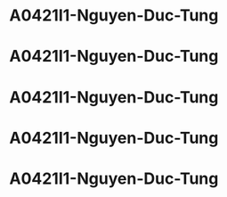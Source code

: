 # A0421I1-Nguyen-Duc-Tung
# A0421I1-Nguyen-Duc-Tung
# A0421I1-Nguyen-Duc-Tung
# A0421I1-Nguyen-Duc-Tung
# A0421I1-Nguyen-Duc-Tung
